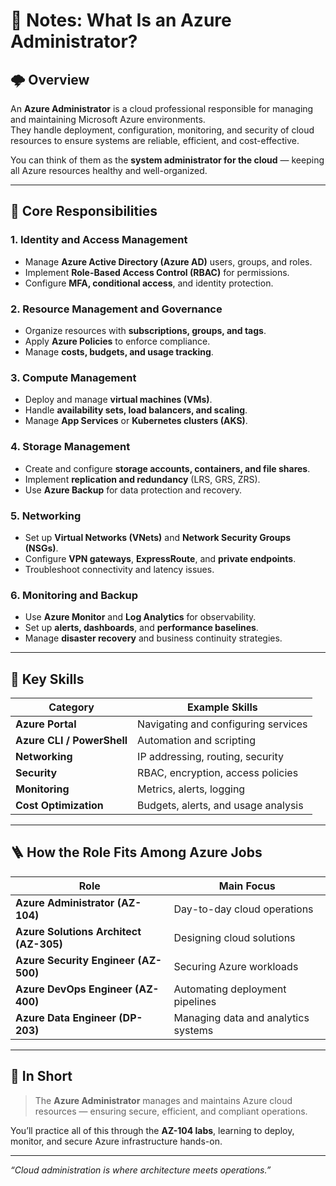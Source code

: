 # 🧠 Notes: What Is an Azure Administrator?

## 🌩️ Overview

An **Azure Administrator** is a cloud professional responsible for managing and maintaining Microsoft Azure environments.  
They handle deployment, configuration, monitoring, and security of cloud resources to ensure systems are reliable, efficient, and cost-effective.

You can think of them as the **system administrator for the cloud** — keeping all Azure resources healthy and well-organized.

---

## 🧭 Core Responsibilities

### 1. Identity and Access Management
- Manage **Azure Active Directory (Azure AD)** users, groups, and roles.  
- Implement **Role-Based Access Control (RBAC)** for permissions.  
- Configure **MFA, conditional access**, and identity protection.

### 2. Resource Management and Governance
- Organize resources with **subscriptions, groups, and tags**.  
- Apply **Azure Policies** to enforce compliance.  
- Manage **costs, budgets, and usage tracking**.

### 3. Compute Management
- Deploy and manage **virtual machines (VMs)**.  
- Handle **availability sets, load balancers, and scaling**.  
- Manage **App Services** or **Kubernetes clusters (AKS)**.

### 4. Storage Management
- Create and configure **storage accounts, containers, and file shares**.  
- Implement **replication and redundancy** (LRS, GRS, ZRS).  
- Use **Azure Backup** for data protection and recovery.

### 5. Networking
- Set up **Virtual Networks (VNets)** and **Network Security Groups (NSGs)**.  
- Configure **VPN gateways**, **ExpressRoute**, and **private endpoints**.  
- Troubleshoot connectivity and latency issues.

### 6. Monitoring and Backup
- Use **Azure Monitor** and **Log Analytics** for observability.  
- Set up **alerts, dashboards**, and **performance baselines**.  
- Manage **disaster recovery** and business continuity strategies.

---

## 🧠 Key Skills

| Category | Example Skills |
|-----------|----------------|
| **Azure Portal** | Navigating and configuring services |
| **Azure CLI / PowerShell** | Automation and scripting |
| **Networking** | IP addressing, routing, security |
| **Security** | RBAC, encryption, access policies |
| **Monitoring** | Metrics, alerts, logging |
| **Cost Optimization** | Budgets, alerts, and usage analysis |

---

## 🪜 How the Role Fits Among Azure Jobs

| Role | Main Focus |
|------|-------------|
| **Azure Administrator (AZ-104)** | Day-to-day cloud operations |
| **Azure Solutions Architect (AZ-305)** | Designing cloud solutions |
| **Azure Security Engineer (AZ-500)** | Securing Azure workloads |
| **Azure DevOps Engineer (AZ-400)** | Automating deployment pipelines |
| **Azure Data Engineer (DP-203)** | Managing data and analytics systems |

---

## 🎯 In Short

> The **Azure Administrator** manages and maintains Azure cloud resources — ensuring secure, efficient, and compliant operations.

You’ll practice all of this through the **AZ-104 labs**, learning to deploy, monitor, and secure Azure infrastructure hands-on.

---

*“Cloud administration is where architecture meets operations.”*
